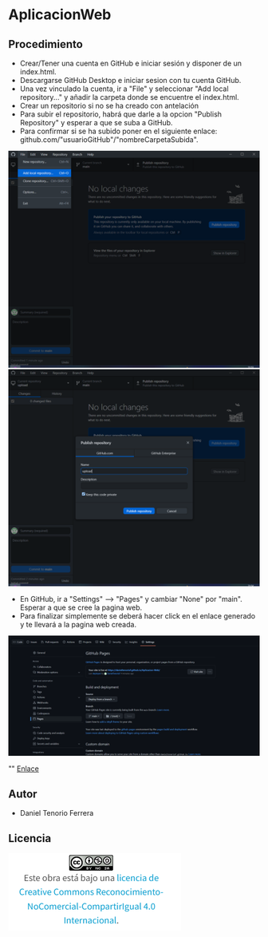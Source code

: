 # AplicacionWeb
## Procedimiento
- Crear/Tener una cuenta en GitHub e iniciar sesión y disponer de un index.html.
- Descargarse GitHub Desktop e iniciar sesion con tu cuenta GitHub.
- Una vez vinculado la cuenta, ir a "File" y seleccionar "Add local repository..." y añadir la carpeta donde se encuentre el index.html.
- Crear un repositorio si no se ha creado con antelación
- Para subir el repositorio, habrá que darle a la opcion "Publish Repository" y esperar a que se suba a GitHub.
- Para confirmar si se ha subido poner en el siguiente enlace: github.com/"usuarioGitHub"/"nombreCarpetaSubida".

![image](w2.PNG) 
![image](w3.PNG)

- En GitHub, ir a "Settings" --> "Pages" y cambiar "None" por "main". Esperar a que se cree la pagina web.
- Para finalizar simplemente se deberá hacer click en el enlace generado y te llevará a la pagina web creada.

![image](w1.PNG)

""
[Enlace](https://danieltenoriof.github.io/Aplicacion-Web/)
## Autor
- Daniel Tenorio Ferrera

## Licencia
![image](licencia.PNG)
